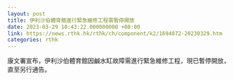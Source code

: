 ```yaml
---
layout: post
title: 伊利沙伯體育館進行緊急維修工程需暫停開放
date: 2023-03-29 10:43:22.000000000 +08:00
link: https://news.rthk.hk/rthk/ch/component/k2/1694072-20230329.htm
categories: rthk
---
```


康文署宣布，伊利沙伯體育館因鹹水缸故障需進行緊急維修工程，現已暫停開放，直至另行通告。
